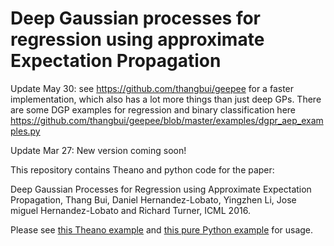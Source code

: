 # Deep Gaussian processes for regression using approximate Expectation Propagation

Update May 30: see https://github.com/thangbui/geepee for a faster implementation, which also has a lot more things than just deep GPs. There are some DGP examples for regression and binary classification here https://github.com/thangbui/geepee/blob/master/examples/dgpr_aep_examples.py

Update Mar 27: New version coming soon! 

This repository contains Theano and python code for the paper:

Deep Gaussian Processes for Regression using Approximate Expectation Propagation, Thang Bui, Daniel Hernandez-Lobato, Yingzhen Li, Jose miguel Hernandez-Lobato and Richard Turner, ICML 2016.

Please see [this Theano example](theano/tests/test_toy_1D.py) and [this pure Python example](numpy/tests/test_toy_1D.py) for usage.
